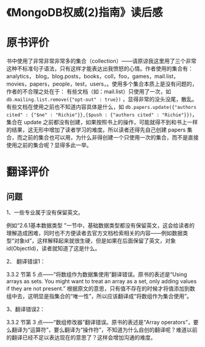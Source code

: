 《MongoDB权威(2)指南》读后感
===

# 原书评价

书中使用了非常非常非常多的集合（collection）——请原谅我这里用了三个非常这种不标准句子语法，只有这样才能表达出我愤怒的心情。作者使用的集合有：analytics， blog，blog.posts，books，coll，foo，games，mail.list，movies，papers，people，test，users，。使用多个集合本质上是没有问题的，作者的不合理之处在于：
有些文档（如：mail.list）只使用了一次，如 `db.mailing.list.remove({"opt-out" : true})` ，显得非常的没头没尾，散乱。
有些文档在使用之前也不知道内容具体是什么，如 `db.papers.update({"authors cited" : {"$ne" : "Richie"}},{$push : {"authors cited" : "Richie"}})`，集合在 update 之前都没有创建，如果按照书上的操作，可能就得不到和书上一样的结果，这无形中增加了读者学习的难度。所以读者还得先自己创建 papers 集合，而之前的集合也可以用，为什么非得创建一个只使用一次的集合，而不是直接使用之前的集合呢？显得多此一举。

# 翻译评价

## 问题

1、一些专业属于没有保留英文。

例如“2.6.1基本数据类型 ”一节中，基础数据类型都没有保留英文，这会给读者的理解造成困难，同时也不方便读者去官方文档检索相关的内容——例如数据类型“对象id”，这样解释起来就很生硬，但是如果在后面保留了英文，对象id(ObjectId)，读者就知道了这是什么。

2、 翻译错误1：

3.3.2 节第 5 点——“将数组作为数据集使用”翻译错误。原书的表述是“Using arrays as sets. You might want to treat an array as a set, only adding values if they are not present.” 根据原文的意思，只有值不存在的时候才将值添加到数组中去，这明显是指集合的“唯一性”，所以应该翻译成“将数组作为集合使用”。

3、翻译错误2：

3.3.2 节第 3 点——“数组修改器”翻译错误。原书的表述是“Array operators”，要么翻译为“运算符”，要么翻译为“操作符”，不知道为什么自创的翻译呢？难道以前的翻译已经不足以表达现在的意思了？这样会增加沟通的难度。

